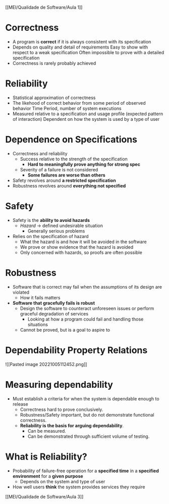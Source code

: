 [[MEI/Qualidade de Software/Aula 1]]

# Correctness
- A program is **correct** if it is always consistent with its specification
- Depends on quality and detail of requirements
	Easy to show with respect to a weak specification
	Often impossible to prove with a detailed specification
- Correctness is rarely probably achieved

# Reliability
- Statistical approximation of correctness
- The likehood of correct behavior from some period of observed behavior
	Time Period, number of system executions
- Measured relative to a specification and usage profile (expected pattern of interaction)
	Dependent on how the system is used by a type of user

# Dependence on Specifications
- Correctness and reliability
	- Success relative to the strength of the specification
		- **Hard to meaningfully prove anything for strong spec**
	- Severity of a failure is not considered
		- **Some failures are worse than others**
- Safety revolves around **a restricted specification**
- Robustness revolves around **everything not specified**

# Safety 
- Safety is the **ability to avoid hazards**
	- *Hazard* -> defined undesirable situation
		- Generally serious problems
- Relies on the specification of hazard
	- What the hazard is and how it will be avoided in the software
	- We prove or show evidence that the hazard is avoided
	- Only concerned with hazards, so proofs are often possible

# Robustness
- Software that is correct may fail when the assumptions of its design are violated
	- How it fails matters
- **Software that gracefully fails is robust**
	- Design the software to counteract unforeseen issues or perform graceful degradation of services
		- Looking at how a program could fail and handling those situations
	- Cannot be proved, but is a goal to aspire to

# Dependability Property Relations
![[Pasted image 20221005112452.png]]


# Measuring dependability
- Must establish a criteria for when the system is dependable enough to release
	- Correctness hard to prove conclusively. 
	- Robustness/Safety important, but do not demonstrate functional correctness.
	- **Reliability is the basis for arguing dependability**. 
		- Can be measured. 
		- Can be demonstrated through sufficient volume of testing.

# What is Reliability?
- Probability of failure-free operation for a **specified time** in a **specified environment** for a **given purpose**
	- Depends on the system and type of user
- How well users **think** the system provides services they require


[[MEI/Qualidade de Software/Aula 3]]